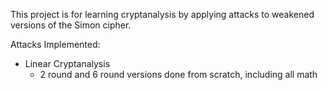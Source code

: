 This project is for learning cryptanalysis by applying attacks to weakened versions of the Simon cipher.

Attacks Implemented:
- Linear Cryptanalysis
	- 2 round and 6 round versions done from scratch, including all math